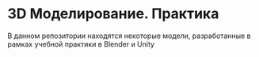 # 3D Моделирование. Практика

В данном репозитории  находятся некоторые модели, разработанные в рамках учебной практики в Blender и Unity
